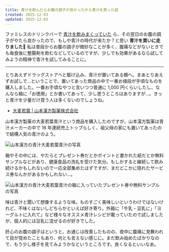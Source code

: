 ```yaml
---
title: 青汁を飲んだらお腹の調子が良かったから青汁を買った話
created: 2025-12-03
updated: 2025-12-03
---
```


ファミレスのドリンクバーで [青汁を飲みまくっていた](/blog/20251201/) ら、その翌日のお腹の調子がやたら良かったので、もしや青汁の時代が来たか？と思い **青汁を買いに走りました🌱** 私は普段からお腹の調子が微妙なことが多く、腹痛などがないときでも毎食後に整腸剤を飲むなどしているのですが、少しでも効果があるなら試してみようの精神で青汁を試してみることに。

---

とりあえずドラッグストアへと駆け込み、青汁が置いてある棚へ。まあとりあえずお試しで…ということで、置いてあった商品の中で一番お値段が手頃なものを購入しました。一番お手頃なやつと言いつつ普通に 1,000 円くらいしたし、なんなら箱に「お徳用」とか書いてあって、少し思うところはありますが…。きっと青汁を少量だけ買う人は多くないのでしょうね。

- [大麦若葉 | 山本漢方製薬株式会社](https://www.kanpo-yamamoto.com/oomugi/)

山本漢方製薬の大麦若葉青汁という商品を購入したのですが、山本漢方製薬は青汁メーカーの中で 16 年連続売上トップらしく、祖父母の家にも置いてあったので結構人気の青汁のよう。

![山本漢方の青汁大麦若葉青汁の写真](21e0475b-58ae-408f-8bf8-76c1f56bbb00)

箱やその中には、やたらとプレゼント券だとかポイントと書かれた紙だとか無料サンプルなどがあり、健康食品の洗礼を受けた気分。もしかすると継続して飲み続けるかもしれないので一応全部集めたはずですが、まだどこかに隠れたサービス券なんかがあるかもしれない…。

![山本漢方の青汁大麦若葉青汁の箱に入っていたプレゼント券や無料サンプルの写真](a4cf6638-ec55-467f-4ea9-b1cb020a0d00)

味は青汁と聞いて想像するような味。ものすごく美味しいというわけではないけれど、不味くはないしどちらかといえば好き寄り。外箱に「牛乳・豆乳に」「ヨーグルトに入れて」など様々なオススメ青汁レシピが載っていたので試しましたが、個人的には豆乳に混ぜるのが好きでした。

肝心のお腹の調子はというと、お通じは改善したものの、夜中に腹痛に見舞われて目が覚めたこともあり、何とも言えない感じに。まだ飲み始めたばかりなので、もう少し様子を見てみようかなというところです。良くなるといいなあ。
